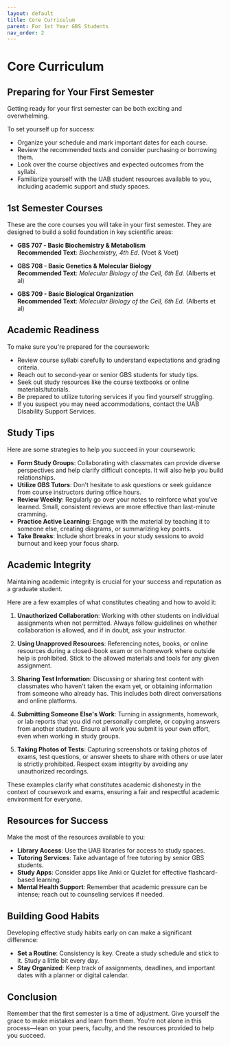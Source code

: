 ```yaml
---
layout: default
title: Core Curriculum
parent: For 1st Year GBS Students
nav_order: 2
---
```


# Core Curriculum

## Preparing for Your First Semester

Getting ready for your first semester can be both exciting and overwhelming. 

To set yourself up for success:

- Organize your schedule and mark important dates for each course.
- Review the recommended texts and consider purchasing or borrowing them.
- Look over the course objectives and expected outcomes from the syllabi.
- Familiarize yourself with the UAB student resources available to you, including academic support and study spaces.

## 1st Semester Courses
These are the core courses you will take in your first semester. They are designed to build a solid foundation in key scientific areas:

- **GBS 707 - Basic Biochemistry & Metabolism**  
  **Recommended Text**: *Biochemistry, 4th Ed.* (Voet & Voet)

- **GBS 708 - Basic Genetics & Molecular Biology**  
  **Recommended Text**: *Molecular Biology of the Cell, 6th Ed.* (Alberts et al)

- **GBS 709 - Basic Biological Organization**  
  **Recommended Text**: *Molecular Biology of the Cell, 6th Ed.* (Alberts et al)

## Academic Readiness

To make sure you're prepared for the coursework:

- Review course syllabi carefully to understand expectations and grading criteria.
- Reach out to second-year or senior GBS students for study tips.
- Seek out study resources like the course textbooks or online materials/tutorials.
- Be prepared to utilize tutoring services if you find yourself struggling.
- If you suspect you may need accommodations, contact the UAB Disability Support Services.

## Study Tips

Here are some strategies to help you succeed in your coursework:

- **Form Study Groups**: Collaborating with classmates can provide diverse perspectives and help clarify difficult concepts. It will also help you build relationships.
- **Utilize GBS Tutors**: Don’t hesitate to ask questions or seek guidance from course instructors during office hours.
- **Review Weekly**: Regularly go over your notes to reinforce what you've learned. Small, consistent reviews are more effective than last-minute cramming.
- **Practice Active Learning**: Engage with the material by teaching it to someone else, creating diagrams, or summarizing key points.
- **Take Breaks**: Include short breaks in your study sessions to avoid burnout and keep your focus sharp.

## Academic Integrity

Maintaining academic integrity is crucial for your success and reputation as a graduate student. 

Here are a few examples of what constitutes cheating and how to avoid it:

1. **Unauthorized Collaboration**: Working with other students on individual assignments when not permitted. Always follow guidelines on whether collaboration is allowed, and if in doubt, ask your instructor.

2. **Using Unapproved Resources**: Referencing notes, books, or online resources during a closed-book exam or on homework where outside help is prohibited. Stick to the allowed materials and tools for any given assignment.

3. **Sharing Test Information**: Discussing or sharing test content with classmates who haven't taken the exam yet, or obtaining information from someone who already has. This includes both direct conversations and online platforms.

4. **Submitting Someone Else's Work**: Turning in assignments, homework, or lab reports that you did not personally complete, or copying answers from another student. Ensure all work you submit is your own effort, even when working in study groups.

5. **Taking Photos of Tests**: Capturing screenshots or taking photos of exams, test questions, or answer sheets to share with others or use later is strictly prohibited. Respect exam integrity by avoiding any unauthorized recordings.

These examples clarify what constitutes academic dishonesty in the context of coursework and exams, ensuring a fair and respectful academic environment for everyone.

## Resources for Success

Make the most of the resources available to you:

- **Library Access**: Use the UAB libraries for access to study spaces.
- **Tutoring Services**: Take advantage of free tutoring by senior GBS students.
- **Study Apps**: Consider apps like Anki or Quizlet for effective flashcard-based learning.
- **Mental Health Support**: Remember that academic pressure can be intense; reach out to counseling services if needed.

## Building Good Habits

Developing effective study habits early on can make a significant difference:

- **Set a Routine**: Consistency is key. Create a study schedule and stick to it. Study a little bit every day.
- **Stay Organized**: Keep track of assignments, deadlines, and important dates with a planner or digital calendar.

## Conclusion

Remember that the first semester is a time of adjustment. Give yourself the grace to make mistakes and learn from them. You’re not alone in this process—lean on your peers, faculty, and the resources provided to help you succeed.

